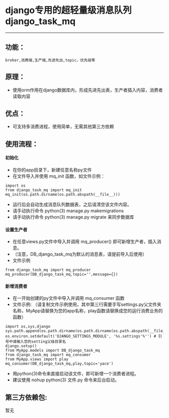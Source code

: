 # django专用的超轻量级消息队列 django_task_mq
---------
## 功能：  
    broker,消费端,生产端,先进先出,topic，优先级等
## 原理：  
  - 使用orm作用在django数据库内，形成先进先出表，生产者插入内容，消费者读取内容
## 优点：
  - 可支持多消费进程，使用简单，无需其他第三方依赖
## 使用流程：

  #### 初始化
  - 在你的app目录下，新建任意名称py文件
  - 在文件导入并使用 mq_init 函数，如文件示例：
  ```
import os
from django_task_mq import mq_init
mq_init(os.path.dirname(os.path.abspath(__file__)))
  ```
  - 运行后会自动生成消息队列数据表，之后请清空该文件内容。
  - 请手动执行命令 python(3) manage.py makemigrations
  - 请手动执行命令 python(3) manage.py migrate 来同步数据库
  #### 设置生产者
  - 在任意views.py文件中导入并调用 mq_producer() 即可新增生产者，插入消息。
  - （注意，DB_django_task_mq为默认的消息表，请提前导入后使用）
  - 文件示例
  ```
from django_task_mq import mq_producer
mq_producer(DB_django_task_mq,topic='',message={})
  ```
  #### 新增消费者
  - 在一开始创建的py文件中导入并调用 mq_consumer 函数
  - 文件示例: （请复制文件示例使用，其中第三行需要手写settings.py父文件夹名称，MyApp请替换为您的app名称，play函数请替换成您的运行消费业务的函数）
  ```
import os,sys,django
sys.path.append(os.path.dirname(os.path.dirname(os.path.abspath(__file__))))
os.environ.setdefault('DJANGO_SETTINGS_MODULE', '%s.settings'%'') # 引号中请输入您的setting父级目录名
django.setup()
from MyApp.models import DB_django_task_mq
from django_task_mq import mq_consumer
from MyApp.views import play
mq_consumer(DB_django_task_mq,play,topic='yace')
  ```
  - 用python(3)命令来直接启动该文件，即可新增一个消费者进程。
  - 建议使用 nohup python(3) 文件.py 命令来后台启动。
  
## 第三方依赖包:  
  暂无
